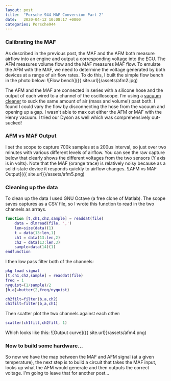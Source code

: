```yaml
---
layout: post
title:  "Porsche 944 MAF Conversion Part 2"
date:   2020-04-12 10:08:17 +0000
categories: Porsche944
---
```

### Calibrating the MAF
As described in the previous post, the MAF and the AFM both measure airflow into an engine and output a corresponding voltage into the ECU. The AFM measures volume flow and the MAF measures MAF flow.
To emulate the AFM with the MAF, we need to determine the voltage generated by both devices at a range of air flow rates. To do this, I built the simple flow bench in the photo below:
![Flow bench]({{ site.url}}/assets/afm2.jpg)


The AFM and the MAF are connected in series with a silicone hose and the output of each wired to a channel of the oscilloscope. I'm using a [vacuum cleaner][henry] to suck the same amount of air (mass and volume!) past both. I found I could vary the flow by disconnecting the hose from the vacuum and opening up a gap. I wasn't able to max out either the AFM or MAF with the Henry vacuum. I tried our Dyson as well which was comprehensively out-sucked!

### AFM vs MAF Output
I set the scope to capture 700k samples at a 200us interval, so just over two minutes with various different levels of airflow. You can see the raw capture below that clearly shows the different voltages from the two sensors (Y axis is in volts). Note that the MAF (orange trace) is relatively noisy because as a solid-state device it responds quickly to airflow changes.
![AFM vs MAF Output]({{ site.url}}/assets/afm5.png)

### Cleaning up the data
To clean up the data I used GNU Octave (a free clone of Matlab). The scope saves captures as a CSV file, so I wrote this function to read in the two channels as arrays.
```matlab
function [t,ch1,ch2,sample] = readdat(file)
	data = dlmread(file, ',')
	len=size(data)(1)
	t = data(13:len,1)
	ch1 = data(13:len,2)
	ch2 = data(13:len,3)
	sample=data(14)(1)
endfunction
```
I then low pass filter both of the channels:
```matlab
pkg load signal
[t,ch1,ch2,sample] = readdat(file)
freq = 1
nyquist=(1/sample)/2
[b,a]=butter(2,freq/nyquist)

ch2filt=filter(b,a,ch2)
ch1filt=filter(b,a,ch1)
```
Then scatter plot the two channels against each other:
```matlab
scatter(ch1filt,ch2filt, 1)
```
Which looks like this:
![Output curve]({{ site.url}}/assets/afm4.png)

### Now to build some hardware...
So now we have the map between the MAF and AFM signal (at a given temperature), the next step is to build a circuit that takes the MAF input, looks up what the AFM would generate and then outputs the correct voltage. I'm going to leave that for another post...

[henry]: https://www.youtube.com/watch?v=88iVCBe_ho8
